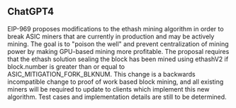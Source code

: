 ## ChatGPT4

EIP-969 proposes modifications to the ethash mining algorithm in order to break ASIC miners that are currently in production and may be actively mining. The goal is to "poison the well" and prevent centralization of mining power by making GPU-based mining more profitable. The proposal requires that the ethash solution sealing the block has been mined using ethashV2 if block.number is greater than or equal to ASIC_MITIGATION_FORK_BLKNUM. This change is a backwards incompatible change to proof of work based block mining, and all existing miners will be required to update to clients which implement this new algorithm. Test cases and implementation details are still to be determined.

